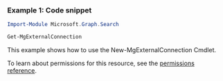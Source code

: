 ### Example 1: Code snippet

```powershellImport-Module Microsoft.Graph.Search

Get-MgExternalConnection
```
This example shows how to use the New-MgExternalConnection Cmdlet.
To learn about permissions for this resource, see the [permissions reference](/graph/permissions-reference).

